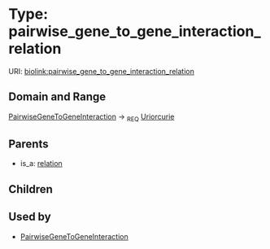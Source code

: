 
# Type: pairwise_gene_to_gene_interaction_relation




URI: [biolink:pairwise_gene_to_gene_interaction_relation](https://w3id.org/biolink/vocab/pairwise_gene_to_gene_interaction_relation)


## Domain and Range

[PairwiseGeneToGeneInteraction](PairwiseGeneToGeneInteraction.md) ->  <sub>REQ</sub> [Uriorcurie](types/Uriorcurie.md)

## Parents

 *  is_a: [relation](relation.md)

## Children


## Used by

 * [PairwiseGeneToGeneInteraction](PairwiseGeneToGeneInteraction.md)
